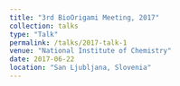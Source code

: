 ```yaml
---
title: "3rd BioOrigami Meeting, 2017"
collection: talks
type: "Talk"
permalink: /talks/2017-talk-1
venue: "National Institute of Chemistry"
date: 2017-06-22
location: "San Ljubljana, Slovenia"
---
```

